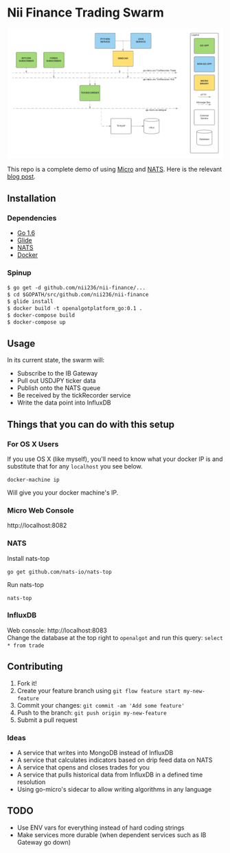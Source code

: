 # Nii Finance Trading Swarm

![micro](micro.png)

This repo is a complete demo of using [Micro](https://github.com/micro/micro) and [NATS](https://nats.io). Here is the relevant [blog post](https://oren.github.io/blog/micro.html).

## Installation

### Dependencies
- [Go 1.6](https://golang.org/)
- [Glide](https://glide.sh/)
- [NATS](http://nats.io/)
- [Docker](https://www.docker.com/)

### Spinup
```
$ go get -d github.com/nii236/nii-finance/...
$ cd $GOPATH/src/github.com/nii236/nii-finance
$ glide install
$ docker build -t openalgotplatform_go:0.1 .
$ docker-compose build
$ docker-compose up
```

## Usage

In its current state, the swarm will:
- Subscribe to the IB Gateway
- Pull out USDJPY ticker data
- Publish onto the NATS queue
- Be received by the tickRecorder service
- Write the data point into InfluxDB

## Things that you can do with this setup

### For OS X Users
If you use OS X (like myself), you'll need to know what your docker IP is and substitute that for any `localhost` you see below.

```
docker-machine ip
```

Will give you your docker machine's IP.

### Micro Web Console

http://localhost:8082

### NATS

Install nats-top
```
go get github.com/nats-io/nats-top
```

Run nats-top
```
nats-top
```

### InfluxDB

Web console: http://localhost:8083  
Change the database at the top right to `openalgot` and run this query: `select * from trade`


## Contributing

1. Fork it!
2. Create your feature branch using `git flow feature start my-new-feature`
3. Commit your changes: `git commit -am 'Add some feature'`
4. Push to the branch: `git push origin my-new-feature`
5. Submit a pull request

### Ideas

- A service that writes into MongoDB instead of InfluxDB
- A service that calculates indicators based on drip feed data on NATS
- A service that opens and closes trades for you
- A service that pulls historical data from InfluxDB in a defined time resolution
- Using go-micro's sidecar to allow writing algorithms in any language

## TODO
- Use ENV vars for everything instead of hard coding strings
- Make services more durable (when dependent services such as IB Gateway go down)
